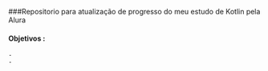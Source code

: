 ###Repositorio para atualização de progresso do meu estudo de Kotlin pela Alura

#### Objetivos :
	-
	-